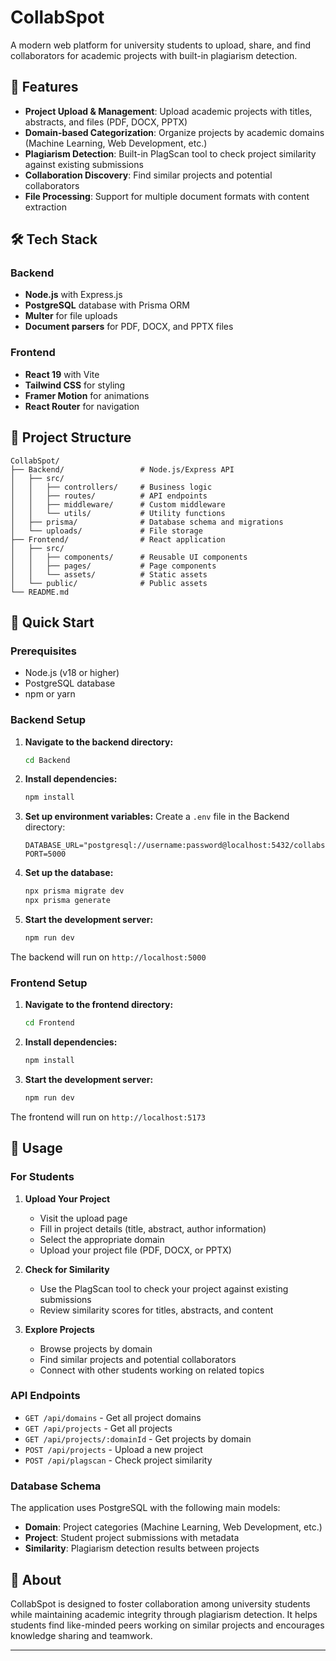 # CollabSpot

A modern web platform for university students to upload, share, and find collaborators for academic projects with built-in plagiarism detection.

## 🚀 Features

- **Project Upload & Management**: Upload academic projects with titles, abstracts, and files (PDF, DOCX, PPTX)
- **Domain-based Categorization**: Organize projects by academic domains (Machine Learning, Web Development, etc.)
- **Plagiarism Detection**: Built-in PlagScan tool to check project similarity against existing submissions
- **Collaboration Discovery**: Find similar projects and potential collaborators
- **File Processing**: Support for multiple document formats with content extraction

## 🛠️ Tech Stack

### Backend
- **Node.js** with Express.js
- **PostgreSQL** database with Prisma ORM
- **Multer** for file uploads
- **Document parsers** for PDF, DOCX, and PPTX files

### Frontend
- **React 19** with Vite
- **Tailwind CSS** for styling
- **Framer Motion** for animations
- **React Router** for navigation

## 📁 Project Structure

```
CollabSpot/
├── Backend/                 # Node.js/Express API
│   ├── src/
│   │   ├── controllers/     # Business logic
│   │   ├── routes/          # API endpoints
│   │   ├── middleware/      # Custom middleware
│   │   └── utils/           # Utility functions
│   ├── prisma/              # Database schema and migrations
│   └── uploads/             # File storage
├── Frontend/                # React application
│   ├── src/
│   │   ├── components/      # Reusable UI components
│   │   ├── pages/           # Page components
│   │   └── assets/          # Static assets
│   └── public/              # Public assets
└── README.md
```

## 🚀 Quick Start

### Prerequisites
- Node.js (v18 or higher)
- PostgreSQL database
- npm or yarn

### Backend Setup

1. **Navigate to the backend directory:**
   ```bash
   cd Backend
   ```

2. **Install dependencies:**
   ```bash
   npm install
   ```

3. **Set up environment variables:**
   Create a `.env` file in the Backend directory:
   ```env
   DATABASE_URL="postgresql://username:password@localhost:5432/collabspot"
   PORT=5000
   ```

4. **Set up the database:**
   ```bash
   npx prisma migrate dev
   npx prisma generate
   ```

5. **Start the development server:**
   ```bash
   npm run dev
   ```

The backend will run on `http://localhost:5000`

### Frontend Setup

1. **Navigate to the frontend directory:**
   ```bash
   cd Frontend
   ```

2. **Install dependencies:**
   ```bash
   npm install
   ```

3. **Start the development server:**
   ```bash
   npm run dev
   ```

The frontend will run on `http://localhost:5173`

## 📖 Usage

### For Students

1. **Upload Your Project**
   - Visit the upload page
   - Fill in project details (title, abstract, author information)
   - Select the appropriate domain
   - Upload your project file (PDF, DOCX, or PPTX)

2. **Check for Similarity**
   - Use the PlagScan tool to check your project against existing submissions
   - Review similarity scores for titles, abstracts, and content

3. **Explore Projects**
   - Browse projects by domain
   - Find similar projects and potential collaborators
   - Connect with other students working on related topics

### API Endpoints

- `GET /api/domains` - Get all project domains
- `GET /api/projects` - Get all projects
- `GET /api/projects/:domainId` - Get projects by domain
- `POST /api/projects` - Upload a new project
- `POST /api/plagscan` - Check project similarity

### Database Schema

The application uses PostgreSQL with the following main models:
- **Domain**: Project categories (Machine Learning, Web Development, etc.)
- **Project**: Student project submissions with metadata
- **Similarity**: Plagiarism detection results between projects

## 👥 About

CollabSpot is designed to foster collaboration among university students while maintaining academic integrity through plagiarism detection. It helps students find like-minded peers working on similar projects and encourages knowledge sharing and teamwork.

---